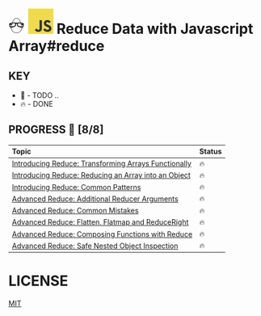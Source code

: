 # ![🥚 EH](./eH-logo.png) ![JS](./js-logo.png)  Reduce Data with Javascript Array#reduce


## KEY
* 🚧 - TODO ..
* 🔥 - DONE

## PROGRESS 🚀 [8/8]

|  Topic       |        Status     |
| :-------------  | :------------- |
| [Introducing Reduce: Transforming Arrays Functionally](./practices/intro-reduce-transformArr-func.js) | 🔥 |
| [Introducing Reduce: Reducing an Array into an Object](./practices/reduce-arr-obj.js) | 🔥 |
| [Introducing Reduce: Common Patterns](./practices/common-patterns.js) | 🔥 |
| [Advanced Reduce: Additional Reducer Arguments](./practices/additional-reducerArgs.js) | 🔥 |
| [Advanced Reduce: Common Mistakes](./practices/common-mistakes.js) | 🔥 |
| [Advanced Reduce: Flatten, Flatmap and ReduceRight](./practices/flatten-flatmap-reduceRight.js) | 🔥 |
| [Advanced Reduce: Composing Functions with Reduce](./practices/composing-func-reduce.js) | 🔥 |
| [Advanced Reduce: Safe Nested Object Inspection](./practices/safe-nestedObj-inspect.js) | 🔥 |

# LICENSE
[MIT](./LICENSE)

